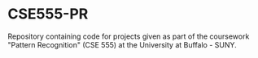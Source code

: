 # CSE555-PR
Repository containing code for projects given as part of the coursework "Pattern Recognition" (CSE 555) at the University at Buffalo - SUNY.
